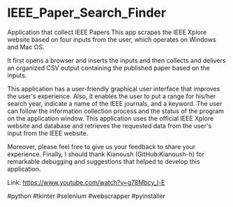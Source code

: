 # IEEE_Paper_Search_Finder

 Application that collect IEEE Papers
This app scrapes the IEEE Xplore website based on four inputs from the user, which operates on Windows and Mac OS.
 
It first opens a browser and inserts the inputs and then collects and delivers an organized CSV output containing the published paper based on the inputs.

This application has a user-friendly graphical user interface that improves the user's experience. Also, it enables the user to put a range for his/her search year, indicate a name of the IEEE journals, and a keyword. The user can follow the information collection process and the status of the program on the application window. This application uses the official IEEE Xplore website and database and retrieves the requested data from the user's input from the IEEE website.

Moreover, please feel free to give us your feedback to share your experience. 
Finally, I should thank Kianoush (GitHub:Kianoush-h)  for remarkable debugging and suggestions that helped to develop this application. 


Link: https://www.youtube.com/watch?v=g78Mbcy_l-E

#python #tkinter #selenium #webscrapper #pyinstaller

